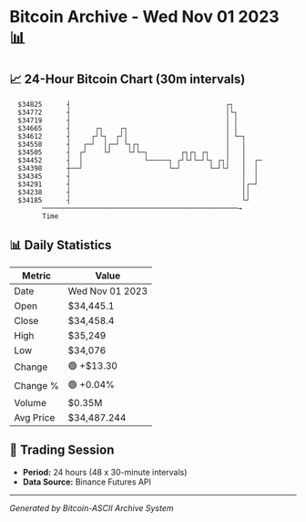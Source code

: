 # Bitcoin Archive - Wed Nov 01 2023 📊

## 📈 24-Hour Bitcoin Chart (30m intervals)

```
  $34825      ┤                                      ┌┐        
  $34772      ┤                                      │└┐       
  $34719      ┤                                      │ │       
  $34665      ┤      ┌┐    ┌┐                        │ │       
  $34612      ┤     ┌┘└┐  ┌┘│                        │ └─┐     
  $34558      ┤   ┌─┘  │┌─┘ └┐┌┐                     │   │     
  $34505      ┤  ┌┘    └┘    └┘└─┐        ┌┐┌┐ ┌┐    │   │     
  $34452      ┤  │               └─────┐ ┌┘└┘└─┘└┐ ┌┐│   │  ┌─ 
  $34398      ┼──┘                     └─┘       └─┘└┘   │  │  
  $34345      ┤                                          │  │  
  $34291      ┤                                          │┌─┘  
  $34238      ┤                                          ││    
  $34185      ┤                                          └┘    
        ────────────────────────────────────────────────→
        Time
```

## 📊 Daily Statistics

| Metric | Value |
|--------|-------|
| Date | Wed Nov 01 2023 |
| Open | $34,445.1 |
| Close | $34,458.4 |
| High | $35,249 |
| Low | $34,076 |
| Change | 🟢 +$13.30 |
| Change % | 🟢 +0.04% |
| Volume | $0.35M |
| Avg Price | $34,487.244 |

## 📅 Trading Session

- **Period:** 24 hours (48 x 30-minute intervals)
- **Data Source:** Binance Futures API

---
*Generated by Bitcoin-ASCII Archive System*

